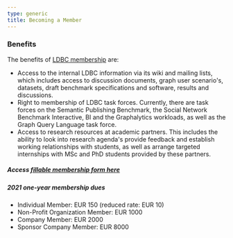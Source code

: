 ```yaml
---
type: generic 
title: Becoming a Member
---
```


### Benefits

The benefits of [LDBC membership](/organizational-members) are:

* Access to the internal LDBC information via its wiki and mailing lists, which includes access to discussion documents, graph user scenario's, datasets, draft benchmark specifications and software, results and discussions.
* Right to membership of LDBC task forces. Currently, there are task forces on the Semantic Publishing Benchmark, the Social Network Benchmark Interactive, BI and the Graphalytics workloads, as well as the Graph Query Language task force.
* Access to research resources at academic partners. This includes the ability to look into research agenda's provide feedback and establish working relationships with students, as well as arrange targeted internships with MSc and PhD students provided by these partners.

##### Access [fillable membership form here](/docs/LDBC_Membership_Application_Renewal_Form_2021_incorporating_LDBC_Membership_Agreement.2021-01-14.editable.pdf)


##### 2021 one-year membership dues

* Individual Member: EUR 150 (reduced rate: EUR 10)
* Non-Profit Organization Member: EUR 1000
* Company Member: EUR 2000
* Sponsor Company Member: EUR 8000
